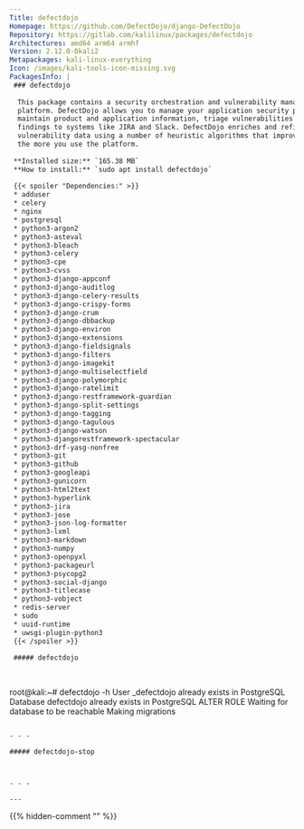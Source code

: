 ```yaml
---
Title: defectdojo
Homepage: https://github.com/DefectDojo/django-DefectDojo
Repository: https://gitlab.com/kalilinux/packages/defectdojo
Architectures: amd64 arm64 armhf
Version: 2.12.0-0kali2
Metapackages: kali-linux-everything 
Icon: /images/kali-tools-icon-missing.svg
PackagesInfo: |
 ### defectdojo
 
  This package contains a security orchestration and vulnerability management
  platform. DefectDojo allows you to manage your application security program,
  maintain product and application information, triage vulnerabilities and push
  findings to systems like JIRA and Slack. DefectDojo enriches and refines
  vulnerability data using a number of heuristic algorithms that improve with
  the more you use the platform.
 
 **Installed size:** `165.38 MB`  
 **How to install:** `sudo apt install defectdojo`  
 
 {{< spoiler "Dependencies:" >}}
 * adduser
 * celery
 * nginx
 * postgresql
 * python3-argon2
 * python3-asteval
 * python3-bleach
 * python3-celery
 * python3-cpe
 * python3-cvss
 * python3-django-appconf
 * python3-django-auditlog
 * python3-django-celery-results
 * python3-django-crispy-forms
 * python3-django-crum
 * python3-django-dbbackup
 * python3-django-environ
 * python3-django-extensions
 * python3-django-fieldsignals
 * python3-django-filters
 * python3-django-imagekit
 * python3-django-multiselectfield
 * python3-django-polymorphic
 * python3-django-ratelimit
 * python3-django-restframework-guardian
 * python3-django-split-settings
 * python3-django-tagging
 * python3-django-tagulous
 * python3-django-watson
 * python3-djangorestframework-spectacular
 * python3-drf-yasg-nonfree
 * python3-git
 * python3-github
 * python3-googleapi
 * python3-gunicorn
 * python3-html2text
 * python3-hyperlink
 * python3-jira
 * python3-jose
 * python3-json-log-formatter
 * python3-lxml
 * python3-markdown
 * python3-numpy
 * python3-openpyxl
 * python3-packageurl
 * python3-psycopg2
 * python3-social-django
 * python3-titlecase
 * python3-vobject
 * redis-server
 * sudo
 * uuid-runtime
 * uwsgi-plugin-python3
 {{< /spoiler >}}
 
 ##### defectdojo
 
 
 ```
 root@kali:~# defectdojo -h
 User _defectdojo already exists in PostgreSQL
 Database defectdojo already exists in PostgreSQL
 ALTER ROLE
 Waiting for database to be reachable 
 Making migrations
 ```
 
 - - -
 
 ##### defectdojo-stop
 
 
 
 - - -
 
---
```

{{% hidden-comment "<!--Do not edit anything above this line-->" %}}
